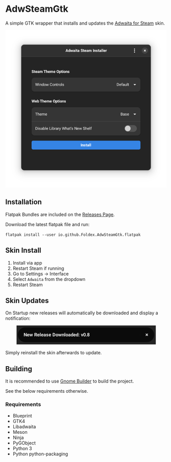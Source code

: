# AdwSteamGtk

A simple GTK wrapper that installs and updates the [Adwaita for Steam](https://github.com/tkashkin/Adwaita-for-Steam) skin.

<p align="center"><img src="img/screen.png?raw=true" /></p>

## Installation

Flatpak Bundles are included on the [Releases Page](https://github.com/Foldex/AdwSteamGtk/releases).

Download the latest flatpak file and run:

`flatpak install --user io.github.Foldex.AdwSteamGtk.flatpak`

## Skin Install

1. Install via app
2. Restart Steam if running
3. Go to Settings -> Interface
4. Select `Adwaita` from the dropdown
5. Restart Steam 

## Skin Updates

On Startup new releases will automatically be downloaded and display a notification:

<p align="center"><img src="img/update.png?raw=true" /></p>

Simply reinstall the skin afterwards to update.

## Building

It is recommended to use [Gnome Builder](https://wiki.gnome.org/Apps/Builder) to build the project.

See the below requirements otherwise.

### Requirements

- Blueprint
- GTK4
- Libadwaita
- Meson 
- Ninja 
- PyGObject
- Python 3
- Python python-packaging

